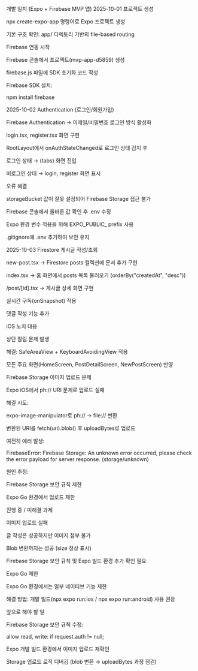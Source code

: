 개발 일지 (Expo + Firebase MVP 앱)
2025-10-01
프로젝트 생성

npx create-expo-app 명령어로 Expo 프로젝트 생성

기본 구조 확인: app/ 디렉토리 기반의 file-based routing

Firebase 연동 시작

Firebase 콘솔에서 프로젝트(mvp-app-d5859) 생성

firebase.js 파일에 SDK 초기화 코드 작성

Firebase SDK 설치:

npm install firebase

2025-10-02
Authentication (로그인/회원가입)

Firebase Authentication → 이메일/비밀번호 로그인 방식 활성화

login.tsx, register.tsx 화면 구현

RootLayout에서 onAuthStateChanged로 로그인 상태 감지 후

로그인 상태 → (tabs) 화면 진입

비로그인 상태 → login, register 화면 표시

오류 해결

storageBucket 값이 잘못 설정되어 Firebase Storage 접근 불가

Firebase 콘솔에서 올바른 값 확인 후 .env 수정

Expo 환경 변수 적용을 위해 EXPO_PUBLIC_ prefix 사용

.gitignore에 .env 추가하여 보안 유지

2025-10-03
Firestore 게시글 작성/조회

new-post.tsx → Firestore posts 컬렉션에 문서 추가 구현

index.tsx → 홈 화면에서 posts 목록 불러오기 (orderBy("createdAt", "desc"))

/post/[id].tsx → 게시글 상세 화면 구현

실시간 구독(onSnapshot) 적용

댓글 작성 기능 추가

iOS 노치 대응

상단 잘림 문제 발생

해결: SafeAreaView + KeyboardAvoidingView 적용

모든 주요 화면(HomeScreen, PostDetailScreen, NewPostScreen) 반영

Firebase Storage 이미지 업로드 문제

Expo iOS에서 ph:// URI 문제로 업로드 실패

해결 시도:

expo-image-manipulator로 ph:// → file:// 변환

변환된 URI를 fetch(uri).blob() 후 uploadBytes로 업로드

여전히 에러 발생:

FirebaseError: Firebase Storage: An unknown error occurred, please check the error payload for server response. (storage/unknown)


원인 추정:

Firebase Storage 보안 규칙 제한

Expo Go 환경에서 업로드 제한

진행 중 / 미해결 과제

이미지 업로드 실패

글 작성은 성공하지만 이미지 첨부 불가

Blob 변환까지는 성공 (size 정상 표시)

Firebase Storage 보안 규칙 및 Expo 빌드 환경 추가 확인 필요

Expo Go 제한

Expo Go 환경에서는 일부 네이티브 기능 제한

해결 방법: 개발 빌드(npx expo run:ios / npx expo run:android) 사용 권장

앞으로 해야 할 일

Firebase Storage 보안 규칙 수정:

allow read, write: if request.auth != null;


Expo 개발 빌드 환경에서 이미지 업로드 재확인

Storage 업로드 로직 디버깅 (blob 변환 → uploadBytes 과정 점검)